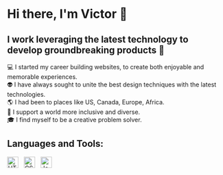 # Hi there, I'm Victor 👋 

## I work leveraging the latest technology to develop groundbreaking products 🍋

💻 I started my career building websites, to create both enjoyable and memorable experiences. <br>
👽 I have always sought to unite the best design techniques with the latest technologies. <br>
🌎 I had been to places like US, Canada, Europe, Africa. <br>
🌈 I support a world more inclusive and diverse. <br>
🎓 I find myself to be a creative problem solver. <br>

## Languages and Tools:

<img align="left" alt="HTML5" width="26px" src="https://cdn.jsdelivr.net/gh/devicons/devicon/icons/html5/html5-original.svg" style="padding-right:10px;" />
<img align="left" alt="CSS3" width="26px" src="https://cdn.jsdelivr.net/gh/devicons/devicon/icons/css3/css3-original.svg" style="padding-right:10px;" />
<img align="left" alt="JavaScript" width="26px" src="https://cdn.jsdelivr.net/gh/devicons/devicon/icons/javascript/javascript-original.svg" style="padding-right:10px;" />
